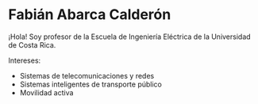 # Fabián Abarca Calderón

¡Hola! Soy profesor de la Escuela de Ingeniería Eléctrica de la Universidad de Costa Rica.

Intereses:

- Sistemas de telecomunicaciones y redes
- Sistemas inteligentes de transporte público
- Movilidad activa